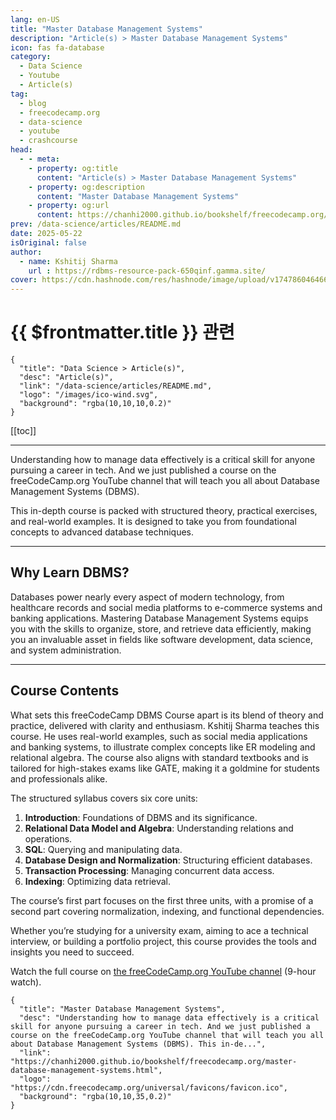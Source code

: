 ```yaml
---
lang: en-US
title: "Master Database Management Systems"
description: "Article(s) > Master Database Management Systems"
icon: fas fa-database
category:
  - Data Science
  - Youtube
  - Article(s)
tag:
  - blog
  - freecodecamp.org
  - data-science
  - youtube
  - crashcourse
head:
  - - meta:
    - property: og:title
      content: "Article(s) > Master Database Management Systems"
    - property: og:description
      content: "Master Database Management Systems"
    - property: og:url
      content: https://chanhi2000.github.io/bookshelf/freecodecamp.org/master-database-management-systems.html
prev: /data-science/articles/README.md
date: 2025-05-22
isOriginal: false
author:
  - name: Kshitij Sharma
    url : https://rdbms-resource-pack-650qinf.gamma.site/
cover: https://cdn.hashnode.com/res/hashnode/image/upload/v1747860464669/5108d573-7180-45da-83d5-0144ce3e26ea.png
---
```


# {{ $frontmatter.title }} 관련

```component VPCard
{
  "title": "Data Science > Article(s)",
  "desc": "Article(s)",
  "link": "/data-science/articles/README.md",
  "logo": "/images/ico-wind.svg",
  "background": "rgba(10,10,10,0.2)"
}
```

[[toc]]

---

<SiteInfo
  name="Master Database Management Systems"
  desc="Understanding how to manage data effectively is a critical skill for anyone pursuing a career in tech. And we just published a course on the freeCodeCamp.org YouTube channel that will teach you all about Database Management Systems (DBMS). This in-de..."
  url="https://freecodecamp.org/news/master-database-management-systems"
  logo="https://cdn.freecodecamp.org/universal/favicons/favicon.ico"
  preview="https://cdn.hashnode.com/res/hashnode/image/upload/v1747860464669/5108d573-7180-45da-83d5-0144ce3e26ea.png"/>

Understanding how to manage data effectively is a critical skill for anyone pursuing a career in tech. And we just published a course on the freeCodeCamp.org YouTube channel that will teach you all about Database Management Systems (DBMS).

This in-depth course is packed with structured theory, practical exercises, and real-world examples. It is designed to take you from foundational concepts to advanced database techniques.

---

## Why Learn DBMS?

Databases power nearly every aspect of modern technology, from healthcare records and social media platforms to e-commerce systems and banking applications. Mastering Database Management Systems equips you with the skills to organize, store, and retrieve data efficiently, making you an invaluable asset in fields like software development, data science, and system administration.

---

## Course Contents

What sets this freeCodeCamp DBMS Course apart is its blend of theory and practice, delivered with clarity and enthusiasm. Kshitij Sharma teaches this course. He uses real-world examples, such as social media applications and banking systems, to illustrate complex concepts like ER modeling and relational algebra. The course also aligns with standard textbooks and is tailored for high-stakes exams like GATE, making it a goldmine for students and professionals alike.

The structured syllabus covers six core units:

1. **Introduction**: Foundations of DBMS and its significance.
2. **Relational Data Model and Algebra**: Understanding relations and operations.
3. **SQL**: Querying and manipulating data.
4. **Database Design and Normalization**: Structuring efficient databases.
5. **Transaction Processing**: Managing concurrent data access.
6. **Indexing**: Optimizing data retrieval.

The course’s first part focuses on the first three units, with a promise of a second part covering normalization, indexing, and functional dependencies.

Whether you’re studying for a university exam, aiming to ace a technical interview, or building a portfolio project, this course provides the tools and insights you need to succeed.

Watch the full course on [<VPIcon icon="fa-brands fa-youtube"/>the freeCodeCamp.org YouTube channel](https://youtu.be/NdeeSEknp58) (9-hour watch).

<VidStack src="youtube/NdeeSEknp58" />

<!-- TODO: add ARTICLE CARD -->
```component VPCard
{
  "title": "Master Database Management Systems",
  "desc": "Understanding how to manage data effectively is a critical skill for anyone pursuing a career in tech. And we just published a course on the freeCodeCamp.org YouTube channel that will teach you all about Database Management Systems (DBMS). This in-de...",
  "link": "https://chanhi2000.github.io/bookshelf/freecodecamp.org/master-database-management-systems.html",
  "logo": "https://cdn.freecodecamp.org/universal/favicons/favicon.ico",
  "background": "rgba(10,10,35,0.2)"
}
```
